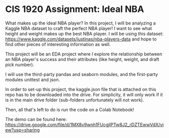 # CIS 1920 Assignment: Ideal NBA

What makes up the ideal NBA player? In this project, I will be analyzing a Kaggle NBA dataset to craft the perfect NBA player! I want to see what height and weight makes up the best NBA player. I will be using this dataset: https://www.kaggle.com/datasets/justinas/nba-players-data and hope to find other pieces of interesting information as well.

This project will be an EDA project where I explore the relationship between an NBA player's success and their attributes (like height, weight, and draft pick number).

I will use the third-party pandas and seaborn modules, and the first-party modules unittest and json.

In order to set-up this project, the kaggle.json file that is attached on this repo has to be downloaded into the drive. For simplicity, it will only work if it is in the main drive folder (sub-folders unfortunately will not work).

Then, all that's left to do is run the code on a Colab Notebook!

The demo can be found here: https://drive.google.com/file/d/1MX8v9wnh1FUcgjlPTw8J2_rDZTEwwVdX/view?usp=sharing
